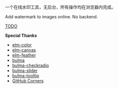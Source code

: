 ﻿一个在线水印工具，无后台，所有操作均在浏览器内完成。

Add watermark to images online. No backend.

[TODO](https://github.com/owlzou/watermark1/projects/1)

**Special Thanks**

- [elm-color](https://github.com/avh4/elm-color/)
- [elm-canvas](https://github.com/joakin/elm-canvas)
- [elm-feather](https://github.com/feathericons/elm-feather)
- [bulma](https://bulma.io/)
- [bulma-checkradio](https://wikiki.github.io/form/checkradio/)
- [bulma-slider](https://wikiki.github.io/form/slider/)
- [bulma-tooltip](https://github.com/CreativeBulma/bulma-tooltip/)
- [GitHub Corners](https://github.com/tholman/github-corners)
